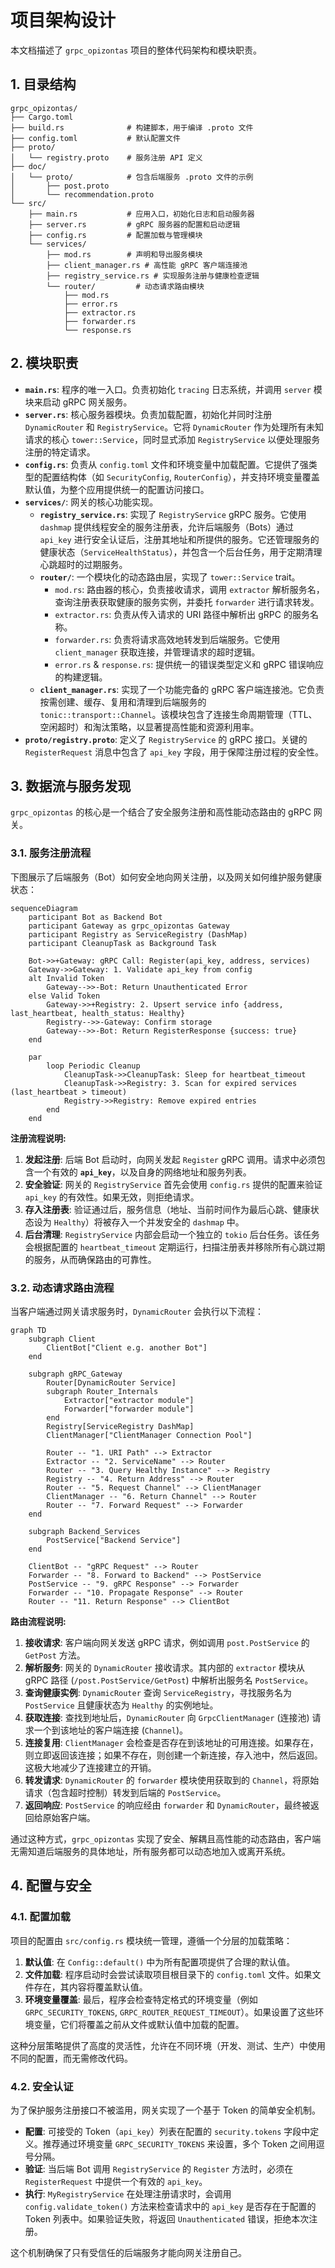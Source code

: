 # 项目架构设计

本文档描述了 `grpc_opizontas` 项目的整体代码架构和模块职责。

## 1. 目录结构

```
grpc_opizontas/
├── Cargo.toml
├── build.rs              # 构建脚本，用于编译 .proto 文件
├── config.toml           # 默认配置文件
├── proto/
│   └── registry.proto    # 服务注册 API 定义
├── doc/
│   └── proto/            # 包含后端服务 .proto 文件的示例
│       ├── post.proto
│       └── recommendation.proto
└── src/
    ├── main.rs           # 应用入口，初始化日志和启动服务器
    ├── server.rs         # gRPC 服务器的配置和启动逻辑
    ├── config.rs         # 配置加载与管理模块
    └── services/
        ├── mod.rs        # 声明和导出服务模块
        ├── client_manager.rs # 高性能 gRPC 客户端连接池
        ├── registry_service.rs # 实现服务注册与健康检查逻辑
        └── router/         # 动态请求路由模块
            ├── mod.rs
            ├── error.rs
            ├── extractor.rs
            ├── forwarder.rs
            └── response.rs
```

## 2. 模块职责

*   **`main.rs`**: 程序的唯一入口。负责初始化 `tracing` 日志系统，并调用 `server` 模块来启动 gRPC 网关服务。
*   **`server.rs`**: 核心服务器模块。负责加载配置，初始化并同时注册 `DynamicRouter` 和 `RegistryService`。它将 `DynamicRouter` 作为处理所有未知请求的核心 `tower::Service`，同时显式添加 `RegistryService` 以便处理服务注册的特定请求。
*   **`config.rs`**: 负责从 `config.toml` 文件和环境变量中加载配置。它提供了强类型的配置结构体（如 `SecurityConfig`, `RouterConfig`），并支持环境变量覆盖默认值，为整个应用提供统一的配置访问接口。
*   **`services/`**: 网关的核心功能实现。
    *   **`registry_service.rs`**: 实现了 `RegistryService` gRPC 服务。它使用 `dashmap` 提供线程安全的服务注册表，允许后端服务（Bots）通过 `api_key` 进行安全认证后，注册其地址和所提供的服务。它还管理服务的健康状态（`ServiceHealthStatus`），并包含一个后台任务，用于定期清理心跳超时的过期服务。
    *   **`router/`**: 一个模块化的动态路由层，实现了 `tower::Service` trait。
        *   `mod.rs`: 路由器的核心，负责接收请求，调用 `extractor` 解析服务名，查询注册表获取健康的服务实例，并委托 `forwarder` 进行请求转发。
        *   `extractor.rs`: 负责从传入请求的 URI 路径中解析出 gRPC 的服务名称。
        *   `forwarder.rs`: 负责将请求高效地转发到后端服务。它使用 `client_manager` 获取连接，并管理请求的超时逻辑。
        *   `error.rs` & `response.rs`: 提供统一的错误类型定义和 gRPC 错误响应的构建逻辑。
    *   **`client_manager.rs`**: 实现了一个功能完备的 gRPC 客户端连接池。它负责按需创建、缓存、复用和清理到后端服务的 `tonic::transport::Channel`。该模块包含了连接生命周期管理（TTL、空闲超时）和淘汰策略，以显著提高性能和资源利用率。
*   **`proto/registry.proto`**: 定义了 `RegistryService` 的 gRPC 接口。关键的 `RegisterRequest` 消息中包含了 `api_key` 字段，用于保障注册过程的安全性。
## 3. 数据流与服务发现

`grpc_opizontas` 的核心是一个结合了安全服务注册和高性能动态路由的 gRPC 网关。

### 3.1. 服务注册流程

下图展示了后端服务（Bot）如何安全地向网关注册，以及网关如何维护服务健康状态：

```mermaid
sequenceDiagram
    participant Bot as Backend Bot
    participant Gateway as grpc_opizontas Gateway
    participant Registry as ServiceRegistry (DashMap)
    participant CleanupTask as Background Task

    Bot->>+Gateway: gRPC Call: Register(api_key, address, services)
    Gateway->>Gateway: 1. Validate api_key from config
    alt Invalid Token
        Gateway-->>-Bot: Return Unauthenticated Error
    else Valid Token
        Gateway->>+Registry: 2. Upsert service info {address, last_heartbeat, health_status: Healthy}
        Registry-->>-Gateway: Confirm storage
        Gateway-->>-Bot: Return RegisterResponse {success: true}
    end

    par
        loop Periodic Cleanup
            CleanupTask->>CleanupTask: Sleep for heartbeat_timeout
            CleanupTask->>Registry: 3. Scan for expired services (last_heartbeat > timeout)
            Registry->>Registry: Remove expired entries
        end
    end
```

**注册流程说明:**

1.  **发起注册**: 后端 Bot 启动时，向网关发起 `Register` gRPC 调用。请求中必须包含一个有效的 **`api_key`**，以及自身的网络地址和服务列表。
2.  **安全验证**: 网关的 `RegistryService` 首先会使用 `config.rs` 提供的配置来验证 `api_key` 的有效性。如果无效，则拒绝请求。
3.  **存入注册表**: 验证通过后，服务信息（地址、当前时间作为最后心跳、健康状态设为 `Healthy`）将被存入一个并发安全的 `dashmap` 中。
4.  **后台清理**: `RegistryService` 内部会启动一个独立的 `tokio` 后台任务。该任务会根据配置的 `heartbeat_timeout` 定期运行，扫描注册表并移除所有心跳过期的服务，从而确保路由的可靠性。

### 3.2. 动态请求路由流程

当客户端通过网关请求服务时，`DynamicRouter` 会执行以下流程：

```mermaid
graph TD
    subgraph Client
        ClientBot["Client e.g. another Bot"]
    end

    subgraph gRPC_Gateway
        Router[DynamicRouter Service]
        subgraph Router_Internals
            Extractor["extractor module"]
            Forwarder["forwarder module"]
        end
        Registry[ServiceRegistry DashMap]
        ClientManager["ClientManager Connection Pool"]

        Router -- "1. URI Path" --> Extractor
        Extractor -- "2. ServiceName" --> Router
        Router -- "3. Query Healthy Instance" --> Registry
        Registry -- "4. Return Address" --> Router
        Router -- "5. Request Channel" --> ClientManager
        ClientManager -- "6. Return Channel" --> Router
        Router -- "7. Forward Request" --> Forwarder
    end

    subgraph Backend_Services
        PostService["Backend Service"]
    end

    ClientBot -- "gRPC Request" --> Router
    Forwarder -- "8. Forward to Backend" --> PostService
    PostService -- "9. gRPC Response" --> Forwarder
    Forwarder -- "10. Propagate Response" --> Router
    Router -- "11. Return Response" --> ClientBot
```

**路由流程说明:**

1.  **接收请求**: 客户端向网关发送 gRPC 请求，例如调用 `post.PostService` 的 `GetPost` 方法。
2.  **解析服务**: 网关的 `DynamicRouter` 接收请求。其内部的 `extractor` 模块从 gRPC 路径 (`/post.PostService/GetPost`) 中解析出服务名 `PostService`。
3.  **查询健康实例**: `DynamicRouter` 查询 `ServiceRegistry`，寻找服务名为 `PostService` 且健康状态为 `Healthy` 的实例地址。
4.  **获取连接**: 查找到地址后，`DynamicRouter` 向 `GrpcClientManager` (连接池) 请求一个到该地址的客户端连接 (`Channel`)。
5.  **连接复用**: `ClientManager` 会检查是否存在到该地址的可用连接。如果存在，则立即返回该连接；如果不存在，则创建一个新连接，存入池中，然后返回。这极大地减少了连接建立的开销。
6.  **转发请求**: `DynamicRouter` 的 `forwarder` 模块使用获取到的 `Channel`，将原始请求（包含超时控制）转发到后端的 `PostService`。
7.  **返回响应**: `PostService` 的响应经由 `forwarder` 和 `DynamicRouter`，最终被返回给原始客户端。

通过这种方式，`grpc_opizontas` 实现了安全、解耦且高性能的动态路由，客户端无需知道后端服务的具体地址，所有服务都可以动态地加入或离开系统。

## 4. 配置与安全

### 4.1. 配置加载

项目的配置由 `src/config.rs` 模块统一管理，遵循一个分层的加载策略：

1.  **默认值**: 在 `Config::default()` 中为所有配置项提供了合理的默认值。
2.  **文件加载**: 程序启动时会尝试读取项目根目录下的 `config.toml` 文件。如果文件存在，其内容将覆盖默认值。
3.  **环境变量覆盖**: 最后，程序会检查特定格式的环境变量（例如 `GRPC_SECURITY_TOKENS`, `GRPC_ROUTER_REQUEST_TIMEOUT`）。如果设置了这些环境变量，它们将覆盖之前从文件或默认值中加载的配置。

这种分层策略提供了高度的灵活性，允许在不同环境（开发、测试、生产）中使用不同的配置，而无需修改代码。

### 4.2. 安全认证

为了保护服务注册接口不被滥用，网关实现了一个基于 Token 的简单安全机制。

*   **配置**: 可接受的 Token（`api_key`）列表在配置的 `security.tokens` 字段中定义。推荐通过环境变量 `GRPC_SECURITY_TOKENS` 来设置，多个 Token 之间用逗号分隔。
*   **验证**: 当后端 Bot 调用 `RegistryService` 的 `Register` 方法时，必须在 `RegisterRequest` 中提供一个有效的 `api_key`。
*   **执行**: `MyRegistryService` 在处理注册请求时，会调用 `config.validate_token()` 方法来检查请求中的 `api_key` 是否存在于配置的 Token 列表中。如果验证失败，将返回 `Unauthenticated` 错误，拒绝本次注册。

这个机制确保了只有受信任的后端服务才能向网关注册自己。